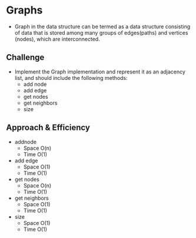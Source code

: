 # Graphs
- Graph in the data structure can be termed as a data structure consisting of data that is stored among many groups of edges(paths) and vertices (nodes), which are interconnected.

## Challenge
- Implement the Graph implementation and represent it as an adjacency list, and should include the following methods:
  - add node
  - add edge
  - get nodes
  - get neighbors
  - size
## Approach & Efficiency
- addnode
  - Space O(n)
  - Time O(1)
- add edge
  - Space O(1)
  - Time O(1)
- get nodes
  - Space O(n)
  - Time O(1)
- get neighbors
  - Space O(1)
  - Time O(1)
- size
  - Space O(1)
  - Time O(1)
